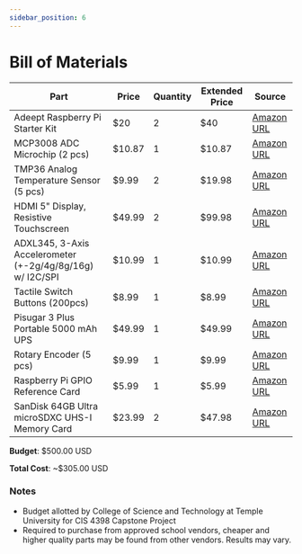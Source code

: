 ```yaml
---
sidebar_position: 6
---
```


# Bill of Materials

| Part                                                      | Price  | Quantity | Extended Price | Source                                                                                                                                                                                                                                                 |
|-----------------------------------------------------------|--------|----------|----------------|--------------------------------------------------------------------------------------------------------------------------------------------------------------------------------------------------------------------------------------------------------|
| Adeept Raspberry Pi Starter Kit                           |    $20 |        2 |            $40 | [Amazon URL](https://www.amazon.com/Adeept-Starter-Raspberry-Beginner-Guidebook/dp/B01GHVNP0M/ref=sr_1_10?crid=JKO82X8K6IAU&keywords=raspberry+pi+breadboard+kit&qid=1706545161&sprefix=raspberry+pi+breadboard+ki%2Caps%2C120&sr=8-10#customerReviews)             |
| MCP3008 ADC Microchip (2 pcs)                             | $10.87 |        1 |         $10.87 | [Amazon URL](https://www.amazon.com/Bridgold-MCP3008-I-8-Channel-Converters-Interface/dp/B0C5774W5S/ref=sr_1_4?crid=HRBU3MDHX6RZ&keywords=mcp3008&qid=1706725367&sprefix=mcp3008%2Caps%2C79&sr=8-4)                                                                  |
| TMP36 Analog Temperature Sensor (5 pcs)                   |  $9.99 |        2 |         $19.98 | [Amazon URL](https://www.amazon.com/Bridgold-TMP36GT9Z-Temperature-Analog-Voltage/dp/B07LG758H3/ref=sr_1_3?crid=2EQ4P432TLRID&keywords=tmp36&qid=1706724414&sprefix=tmp36%2Caps%2C72&sr=8-3)                                                                         |
| HDMI 5" Display, Resistive Touchscreen                    | $49.99 |        2 |         $99.98 | [Amazon URL](https://www.amazon.com/Resistive-Interface-Raspberry-Pi-Microsoft/dp/B07CVXYFG1/ref=sr_1_4?keywords=HDMI+5%22+800x480+Display+Backpack+Resistive+Touchscreen&qid=1706724626&sr=8-4)                                                                     |
| ADXL345, 3-Axis Accelerometer (+-2g/4g/8g/16g) w/ I2C/SPI | $10.99 |        1 |         $10.99 | [Amazon URL](https://www.amazon.com/Adafruit-Triple-Axis-Accelerometer-14-bit-MMA8451/dp/B00SK8LS4Q/ref=sr_1_5?crid=1BXTTUMQP9EF7&keywords=accelerometer&qid=1706724726&sprefix=accelerometer%2Caps%2C69&sr=8-5)                                                     |
| Tactile Switch Buttons (200pcs)                           |  $8.99 |        1 |          $8.99 | [Amazon URL](https://www.amazon.com/HiLetgo-Tactile-Assortment-4-3mm-13mm-Different/dp/B0CF57H7SD/ref=sr_1_1_sspa?crid=1VCK20X4YT9LF&keywords=tactile+switches&qid=1706724907&sprefix=tactile+switches%2Caps%2C73&sr=8-1-spons&sp_csd=d2lkZ2V0TmFtZT1zcF9hdGY&psc=1) |
| Pisugar 3 Plus Portable 5000 mAh UPS                      | $49.99 |        1 |         $49.99 | [Amazon URL](https://www.amazon.com/Portable-Platform-Raspberry-Accessories-handhold/dp/B09MJ876FW/ref=sr_1_5?crid=2NKMZTLW49YNS&keywords=pisugar&qid=1706724933&sprefix=pisugar%2Caps%2C72&sr=8-5)                                                                  |
| Rotary Encoder (5 pcs)                                    |  $9.99 |        1 |          $9.99 | [Amazon URL](https://www.amazon.com/Taiss-KY-040-Encoder-15%C3%9716-5-Arduino/dp/B07F26CT6B/ref=sr_1_1_sspa?crid=2RXR60ZEZ8AJP&keywords=rotary+encoder&qid=1706724954&sprefix=rotary+encode%2Caps%2C78&sr=8-1-spons&sp_csd=d2lkZ2V0TmFtZT1zcF9hdGY&psc=1)            |
| Raspberry Pi GPIO Reference Card                          |  $5.99 |        1 |          $5.99 | [Amazon URL](https://www.amazon.com/GPIO-Reference-Board-Raspberry-Model/dp/B07DM78KS8/ref=sr_1_3?crid=1U0S0ZAK2G5B0&keywords=raspberry+pi+gpio+card&qid=1706725260&sprefix=raspberry+pi+gpio+car%2Caps%2C81&sr=8-3)                                                 |
| SanDisk 64GB Ultra microSDXC UHS-I Memory Card            | $23.99 |        2 |         $47.98 | [Amazon URL](https://www.amazon.com/SanDisk-2-Pack-microSDXC-2x128GB-Adapter/dp/B0B7NVV55M/ref=sr_1_3?crid=34K422N095PJW&keywords=micro+sd+cards+128gb&qid=1706727293&s=electronics&sprefix=micro+sd+cards+128gb%2Celectronics%2C64&sr=1-3)                          |


**Budget**: $500.00 USD

**Total Cost**: ~$305.00 USD


### Notes

- Budget allotted by College of Science and Technology at Temple University for CIS 4398 Capstone Project
- Required to purchase from approved school vendors, cheaper and higher quality parts may be found from other vendors. Results may vary.